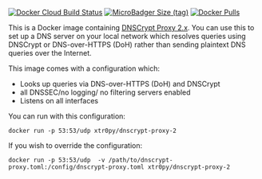 [![Docker Cloud Build Status](https://img.shields.io/docker/cloud/build/faicker/dnscrypt-proxy-2.svg)](https://hub.docker.com/r/faicker/dnscrypt-proxy-2)
[![MicroBadger Size (tag)](https://img.shields.io/microbadger/image-size/faicker/dnscrypt-proxy-2/latest.svg)](https://hub.docker.com/r/faicker/dnscrypt-proxy-2)
[![Docker Pulls](https://img.shields.io/docker/pulls/faicker/dnscrypt-proxy-2.svg)](https://hub.docker.com/r/faicker/dnscrypt-proxy-2)

This is a Docker image containing [DNSCrypt Proxy 2.x](https://github.com/jedisct1/dnscrypt-proxy). You can use this to set up a DNS server on your local network which resolves queries using DNSCrypt or DNS-over-HTTPS (DoH) rather than sending plaintext DNS queries over the Internet.

This image comes with a configuration which:

* Looks up queries via DNS-over-HTTPS (DoH) and DNSCrypt
* all DNSSEC/no logging/ no filtering servers enabled
* Listens on all interfaces

You can run with this configuration:

`docker run -p 53:53/udp xtr0py/dnscrypt-proxy-2`

If you wish to override the configuration:

`docker run -p 53:53/udp  -v /path/to/dnscrypt-proxy.toml:/config/dnscrypt-proxy.toml xtr0py/dnscrypt-proxy-2`

